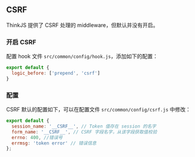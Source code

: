 ## CSRF

ThinkJS 提供了 CSRF 处理的 middleware，但默认并没有开启。

### 开启 CSRF

配置 hook 文件 `src/common/config/hook.js`，添加如下的配置：

```js
export default {
  logic_before: ['prepend', 'csrf']
}
```

### 配置

CSRF 默认的配置如下，可以在配置文件 `src/common/config/csrf.js` 中修改：

```js
export default {
  session_name: '__CSRF__', // Token 值存在 session 的名字
  form_name: '__CSRF__', // CSRF 字段名字，从该字段获取值校验
  errno: 400, //错误号
  errmsg: 'token error' // 错误信息
};
```